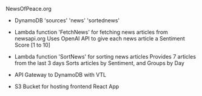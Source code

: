 NewsOfPeace.org

- DynamoDB 
  'sources'
  'news' 
  'sortednews'


- Lambda function 'FetchNews' for fetching news articles from newsapi.org
  Uses OpenAI API to give each news article a Sentiment Score [1 to 10]


- Lambda function 'SortNews' for sorting news articles 
  Provides 7 articles from the last 3 days
  Sorts articles by Sentiment, and Groups by Day


- API Gateway to DynamoDB with VTL


- S3 Bucket for hosting frontend React App
